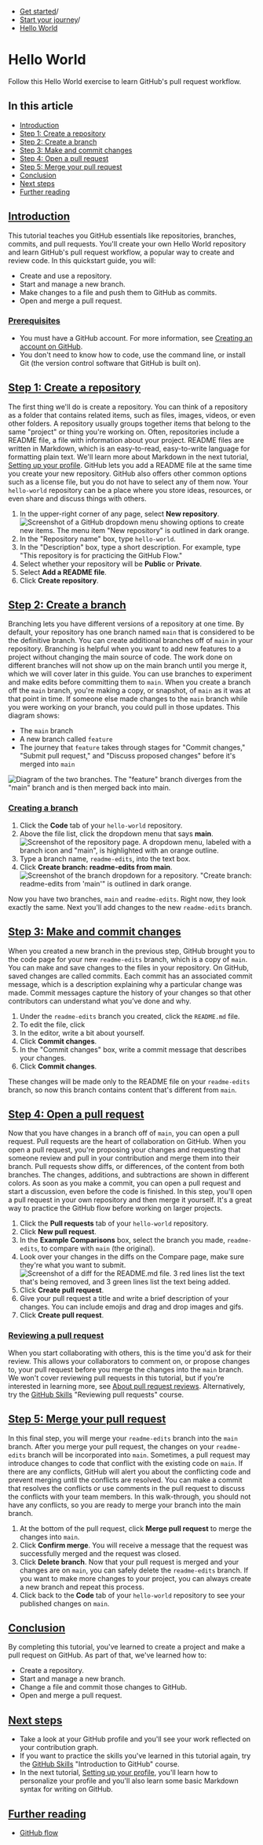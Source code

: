   * [Get started](https://docs.github.com/en/get-started "Get started")/
  * [Start your journey](https://docs.github.com/en/get-started/start-your-journey "Start your journey")/
  * [Hello World](https://docs.github.com/en/get-started/start-your-journey/hello-world "Hello World")


# Hello World
Follow this Hello World exercise to learn GitHub's pull request workflow.
## In this article
  * [Introduction](https://docs.github.com/en/get-started/start-your-journey/hello-world#introduction)
  * [Step 1: Create a repository](https://docs.github.com/en/get-started/start-your-journey/hello-world#step-1-create-a-repository)
  * [Step 2: Create a branch](https://docs.github.com/en/get-started/start-your-journey/hello-world#step-2-create-a-branch)
  * [Step 3: Make and commit changes](https://docs.github.com/en/get-started/start-your-journey/hello-world#step-3-make-and-commit-changes)
  * [Step 4: Open a pull request](https://docs.github.com/en/get-started/start-your-journey/hello-world#step-4-open-a-pull-request)
  * [Step 5: Merge your pull request](https://docs.github.com/en/get-started/start-your-journey/hello-world#step-5-merge-your-pull-request)
  * [Conclusion](https://docs.github.com/en/get-started/start-your-journey/hello-world#conclusion)
  * [Next steps](https://docs.github.com/en/get-started/start-your-journey/hello-world#next-steps)
  * [Further reading](https://docs.github.com/en/get-started/start-your-journey/hello-world#further-reading)


## [Introduction](https://docs.github.com/en/get-started/start-your-journey/hello-world#introduction)
This tutorial teaches you GitHub essentials like repositories, branches, commits, and pull requests. You'll create your own Hello World repository and learn GitHub's pull request workflow, a popular way to create and review code.
In this quickstart guide, you will:
  * Create and use a repository.
  * Start and manage a new branch.
  * Make changes to a file and push them to GitHub as commits.
  * Open and merge a pull request.


### [Prerequisites](https://docs.github.com/en/get-started/start-your-journey/hello-world#prerequisites)
  * You must have a GitHub account. For more information, see [Creating an account on GitHub](https://docs.github.com/en/get-started/start-your-journey/creating-an-account-on-github).
  * You don't need to know how to code, use the command line, or install Git (the version control software that GitHub is built on).


## [Step 1: Create a repository](https://docs.github.com/en/get-started/start-your-journey/hello-world#step-1-create-a-repository)
The first thing we'll do is create a repository. You can think of a repository as a folder that contains related items, such as files, images, videos, or even other folders. A repository usually groups together items that belong to the same "project" or thing you're working on.
Often, repositories include a README file, a file with information about your project. README files are written in Markdown, which is an easy-to-read, easy-to-write language for formatting plain text. We'll learn more about Markdown in the next tutorial, [Setting up your profile](https://docs.github.com/en/get-started/start-your-journey/setting-up-your-profile).
GitHub lets you add a README file at the same time you create your new repository. GitHub also offers other common options such as a license file, but you do not have to select any of them now.
Your `hello-world` repository can be a place where you store ideas, resources, or even share and discuss things with others.
  1. In the upper-right corner of any page, select **New repository**.
![Screenshot of a GitHub dropdown menu showing options to create new items. The menu item "New repository" is outlined in dark orange.](https://docs.github.com/assets/cb-29762/images/help/repository/repo-create-global-nav-update.png)
  2. In the "Repository name" box, type `hello-world`.
  3. In the "Description" box, type a short description. For example, type "This repository is for practicing the GitHub Flow."
  4. Select whether your repository will be **Public** or **Private**.
  5. Select **Add a README file**.
  6. Click **Create repository**.


## [Step 2: Create a branch](https://docs.github.com/en/get-started/start-your-journey/hello-world#step-2-create-a-branch)
Branching lets you have different versions of a repository at one time.
By default, your repository has one branch named `main` that is considered to be the definitive branch. You can create additional branches off of `main` in your repository.
Branching is helpful when you want to add new features to a project without changing the main source of code. The work done on different branches will not show up on the main branch until you merge it, which we will cover later in this guide. You can use branches to experiment and make edits before committing them to `main`.
When you create a branch off the `main` branch, you're making a copy, or snapshot, of `main` as it was at that point in time. If someone else made changes to the `main` branch while you were working on your branch, you could pull in those updates.
This diagram shows:
  * The `main` branch
  * A new branch called `feature`
  * The journey that `feature` takes through stages for "Commit changes," "Submit pull request," and "Discuss proposed changes" before it's merged into `main`


![Diagram of the two branches. The "feature" branch diverges from the "main" branch and is then merged back into main.](https://docs.github.com/assets/cb-23923/images/help/repository/branching.png)
### [Creating a branch](https://docs.github.com/en/get-started/start-your-journey/hello-world#creating-a-branch)
  1. Click the **Code** tab of your `hello-world` repository.
  2. Above the file list, click the dropdown menu that says **main**.
![Screenshot of the repository page. A dropdown menu, labeled with a branch icon and "main", is highlighted with an orange outline.](https://docs.github.com/assets/cb-16584/images/help/branches/branch-selection-dropdown-global-nav-update.png)
  3. Type a branch name, `readme-edits`, into the text box.
  4. Click **Create branch: readme-edits from main**.
![Screenshot of the branch dropdown for a repository. "Create branch: readme-edits from 'main'" is outlined in dark orange.](https://docs.github.com/assets/cb-31023/images/help/repository/new-branch.png)


Now you have two branches, `main` and `readme-edits`. Right now, they look exactly the same. Next you'll add changes to the new `readme-edits` branch.
## [Step 3: Make and commit changes](https://docs.github.com/en/get-started/start-your-journey/hello-world#step-3-make-and-commit-changes)
When you created a new branch in the previous step, GitHub brought you to the code page for your new `readme-edits` branch, which is a copy of `main`.
You can make and save changes to the files in your repository. On GitHub, saved changes are called commits. Each commit has an associated commit message, which is a description explaining why a particular change was made. Commit messages capture the history of your changes so that other contributors can understand what you’ve done and why.
  1. Under the `readme-edits` branch you created, click the `README.md` file.
  2. To edit the file, click 
  3. In the editor, write a bit about yourself.
  4. Click **Commit changes**.
  5. In the "Commit changes" box, write a commit message that describes your changes.
  6. Click **Commit changes**.


These changes will be made only to the README file on your `readme-edits` branch, so now this branch contains content that's different from `main`.
## [Step 4: Open a pull request](https://docs.github.com/en/get-started/start-your-journey/hello-world#step-4-open-a-pull-request)
Now that you have changes in a branch off of `main`, you can open a pull request.
Pull requests are the heart of collaboration on GitHub. When you open a pull request, you're proposing your changes and requesting that someone review and pull in your contribution and merge them into their branch. Pull requests show diffs, or differences, of the content from both branches. The changes, additions, and subtractions are shown in different colors.
As soon as you make a commit, you can open a pull request and start a discussion, even before the code is finished.
In this step, you'll open a pull request in your own repository and then merge it yourself. It's a great way to practice the GitHub flow before working on larger projects.
  1. Click the **Pull requests** tab of your `hello-world` repository.
  2. Click **New pull request**.
  3. In the **Example Comparisons** box, select the branch you made, `readme-edits`, to compare with `main` (the original).
  4. Look over your changes in the diffs on the Compare page, make sure they're what you want to submit.
![Screenshot of a diff for the README.md file. 3 red lines list the text that's being removed, and 3 green lines list the text being added.](https://docs.github.com/assets/cb-32937/images/help/repository/diffs.png)
  5. Click **Create pull request**.
  6. Give your pull request a title and write a brief description of your changes. You can include emojis and drag and drop images and gifs.
  7. Click **Create pull request**.


### [Reviewing a pull request](https://docs.github.com/en/get-started/start-your-journey/hello-world#reviewing-a-pull-request)
When you start collaborating with others, this is the time you'd ask for their review. This allows your collaborators to comment on, or propose changes to, your pull request before you merge the changes into the `main` branch.
We won't cover reviewing pull requests in this tutorial, but if you're interested in learning more, see [About pull request reviews](https://docs.github.com/en/pull-requests/collaborating-with-pull-requests/reviewing-changes-in-pull-requests/about-pull-request-reviews). Alternatively, try the [GitHub Skills](https://skills.github.com/) "Reviewing pull requests" course.
## [Step 5: Merge your pull request](https://docs.github.com/en/get-started/start-your-journey/hello-world#step-5-merge-your-pull-request)
In this final step, you will merge your `readme-edits` branch into the `main` branch. After you merge your pull request, the changes on your `readme-edits` branch will be incorporated into `main`.
Sometimes, a pull request may introduce changes to code that conflict with the existing code on `main`. If there are any conflicts, GitHub will alert you about the conflicting code and prevent merging until the conflicts are resolved. You can make a commit that resolves the conflicts or use comments in the pull request to discuss the conflicts with your team members.
In this walk-through, you should not have any conflicts, so you are ready to merge your branch into the main branch.
  1. At the bottom of the pull request, click **Merge pull request** to merge the changes into `main`.
  2. Click **Confirm merge**. You will receive a message that the request was successfully merged and the request was closed.
  3. Click **Delete branch**. Now that your pull request is merged and your changes are on `main`, you can safely delete the `readme-edits` branch. If you want to make more changes to your project, you can always create a new branch and repeat this process.
  4. Click back to the **Code** tab of your `hello-world` repository to see your published changes on `main`.


## [Conclusion](https://docs.github.com/en/get-started/start-your-journey/hello-world#conclusion)
By completing this tutorial, you've learned to create a project and make a pull request on GitHub.
As part of that, we've learned how to:
  * Create a repository.
  * Start and manage a new branch.
  * Change a file and commit those changes to GitHub.
  * Open and merge a pull request.


## [Next steps](https://docs.github.com/en/get-started/start-your-journey/hello-world#next-steps)
  * Take a look at your GitHub profile and you'll see your work reflected on your contribution graph.
  * If you want to practice the skills you've learned in this tutorial again, try the [GitHub Skills](https://skills.github.com/) "Introduction to GitHub" course.
  * In the next tutorial, [Setting up your profile](https://docs.github.com/en/get-started/start-your-journey/setting-up-your-profile), you'll learn how to personalize your profile and you'll also learn some basic Markdown syntax for writing on GitHub.


## [Further reading](https://docs.github.com/en/get-started/start-your-journey/hello-world#further-reading)
  * [GitHub flow](https://docs.github.com/en/get-started/using-github/github-flow)


